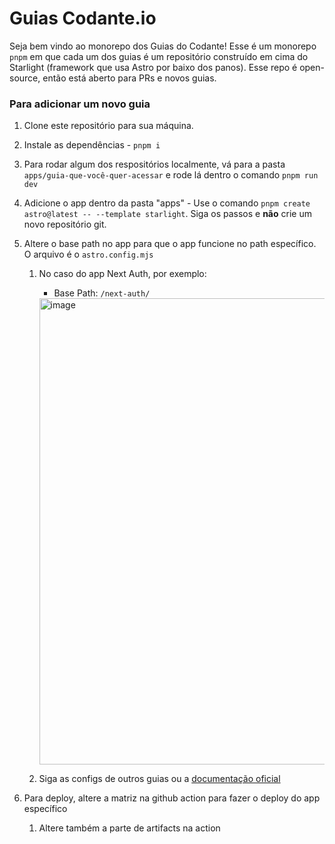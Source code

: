 # Guias Codante.io

Seja bem vindo ao monorepo dos Guias do Codante! Esse é um monorepo `pnpm` em que cada um dos guias é um repositório construído em cima do Starlight (framework que usa Astro por baixo dos panos). Esse repo é open-source, então está aberto para PRs e novos guias. 


### Para adicionar um novo guia

1. Clone este repositório para sua máquina.
2. Instale as dependências - `pnpm i`
3. Para rodar algum dos respositórios localmente, vá para a pasta `apps/guia-que-você-quer-acessar` e rode lá dentro o comando `pnpm run dev`
4. Adicione o app dentro da pasta "apps" - Use o comando `pnpm create astro@latest -- --template starlight`. Siga os passos e **não** crie um novo repositório git. 
5. Altere o base path no app para que o app funcione no path específico. O arquivo é o `astro.config.mjs`
   1. No caso do app Next Auth, por exemplo:
      - Base Path: `/next-auth/`
     
      <img width="746" alt="image" src="https://github.com/user-attachments/assets/b8cc67c0-2b59-4093-bce8-ad29bd1c3f86">


   2. Siga as configs de outros guias ou a [documentação oficial](https://starlight.astro.build/)
      
6. Para deploy, altere a matriz na github action para fazer o deploy do app específico
   1. Altere também a parte de artifacts na action
